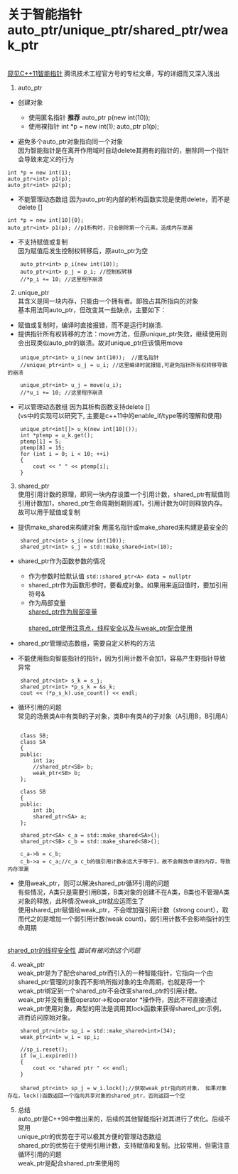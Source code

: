 # 关于智能指针 auto_ptr/unique_ptr/shared_ptr/weak_ptr
<br>[窥见C++11智能指针](https://cloud.tencent.com/developer/article/1486285)  腾讯技术工程官方号的专栏文章，写的详细而又深入浅出

1. auto_ptr
- 创建对象
  + 使用匿名指针  **推荐**
  auto_ptr<int> p(new int(10));
  + 使用裸指针
  int *p = new int(1);
  auto_ptr<int> p1(p);

- 避免多个auto_ptr对象指向同一个对象
<br>因为智能指针是在离开作用域时自动delete其拥有的指针的，删除同一个指针会导致未定义的行为
```
int *p = new int(1);
auto_ptr<int> p1(p);
auto_ptr<int> p2(p); 
```
- 不能管理动态数组  因为auto_ptr的内部的析构函数实现是使用delete，而不是delete []
```
int *p = new int[10]{0};
auto_ptr<int> p1(p); //p1析构时，只会删除第一个元素，造成内存泄漏
```
- 不支持赋值或复制
<br>因为赋值后发生控制权转移后，原auto_ptr为空
```
	auto_ptr<int> p_i(new int(10));
	auto_ptr<int> p_j = p_i; //控制权转移
	//*p_i += 10; //这里程序崩溃
```

2. unique_ptr
<br>其含义是同一块内存，只能由一个拥有者。即独占其所指向的对象
<br>基本用法同auto_ptr，但改变其一些缺点，主要如下：

- 赋值或复制时，编译时直接报错，而不是运行时崩溃.
- 提供指针所有权转移的方法：move方法，但原unique_ptr失效，继续使用则会出现类似auto_ptr的崩溃。故对unique_ptr应该慎用move
```
	unique_ptr<int> u_i(new int(10));  //匿名指针
	//unique_ptr<int> u_j = u_i; //这里编译时就报错,可避免指针所有权转移导致的崩溃
	
	unique_ptr<int> u_j = move(u_i);
	//*u_i += 10; //这里程序崩溃
```
- 可以管理动态数组 因为其析构函数支持delete [] 
<br>(vs中的实现可以研究下, 主要是c++11中的enable_if/type等的理解和使用)
```
	unique_ptr<int[]> u_k(new int[10]());
	int *ptemp = u_k.get();
	ptemp[1] = 5;
	ptemp[8] = 15;
	for (int i = 0; i < 10; ++i)
	{
		cout << " " << ptemp[i];
	}
```

3. shared_ptr
<br>使用引用计数的原理，即同一块内存设置一个引用计数，shared_ptr有赋值则引用计数加1，shared_ptr生命周期到期则减1，引用计数为0时则释放内存。故可以用于赋值或复制
- 提供make_shared来构建对象 用匿名指针或make_shared来构建是最安全的
```
    shared_ptr<int> s_i(new int(10));
	shared_ptr<int> s_j = std::make_shared<int>(10);
```

- shared_ptr作为函数参数的情况
  + 作为参数时给默认值  ```std::shared_ptr<A> data = nullptr```
  + shared_ptr作为函数形参时，要看成对象。如果用来返回值时，要加引用符号&
  + 作为局部变量 
  <br>[shared_ptr作为局部变量](https://www.cnblogs.com/kilen/p/7128600.html)  
  <br>[shared_ptr使用注意点，线程安全以及与weak_ptr配合使用](https://blog.csdn.net/man_sion/article/details/77196766)

- shared_ptr管理动态数组，需要自定义析构的方法
	
- 不能使用指向智能指针的指针，因为引用计数不会加1，容易产生野指针导致异常
```
	shared_ptr<int> s_k = s_j;
	shared_ptr<int> *p_s_k = &s_k;
	cout << (*p_s_k).use_count() << endl;
```

- 循环引用的问题
<br>常见的场景类A中有类B的子对象，类B中有类A的子对象（A引用B，B引用A）
```
    
	class SB;
    class SA
    {
    public:
    	int ia;
    	//shared_ptr<SB> b;
    	weak_ptr<SB> b;
    };
    
    class SB
    {
    public:
    	int ib;
    	shared_ptr<SA> a;
    }; 
	 
	shared_ptr<SA> c_a = std::make_shared<SA>();
	shared_ptr<SB> c_b = std::make_shared<SB>();

	c_a->b = c_b;
	c_b->a = c_a;//c_a c_b的强引用计数永远大于等于1，故不会释放申请的内存，导致内存泄漏
```
- 使用weak_ptr，则可以解决shared_ptr循环引用的问题
    <br>有些情况，A类只是需要引用B类，B类对象的创建不在A类，B类也不管理A类对象的释放，此种情况weak_ptr就应运而生了
	<br>使用shared_ptr赋值给weak_ptr，不会增加强引用计数（strong count），取而代之的是增加一个弱引用计数(weak count)，弱引用计数不会影响指针的生命周期

<br>[shared_ptr的线程安全性](https://www.cnblogs.com/gqtcgq/p/7492772.html)   *面试有被问到这个问题*

4. weak_ptr
<br>weak_ptr是为了配合shared_ptr而引入的一种智能指针，它指向一个由shared_ptr管理的对象而不影响所指对象的生命周期，也就是将一个weak_ptr绑定到一个shared_ptr不会改变shared_ptr的引用计数。
<br>weak_ptr并没有重载operator->和operator *操作符，因此不可直接通过weak_ptr使用对象，典型的用法是调用其lock函数来获得shared_ptr示例，进而访问原始对象。
```
	shared_ptr<int> sp_i = std::make_shared<int>(34);
	weak_ptr<int> w_i = sp_i;

	//sp_i.reset();
	if (w_i.expired())
	{
		cout << "shared ptr " << endl;
	}

	shared_ptr<int> sp_j = w_i.lock();//获取weak_ptr指向的对象， 如果对象存在，lock()函数返回一个指向共享对象的shared_ptr，否则返回一个空
```

5. 总结
<br>auto_ptr是C++98中推出来的，后续的其他智能指针对其进行了优化。后续不常用
<br>unique_ptr的优势在于可以极其方便的管理动态数组
<br>shared_ptr的优势在于使用引用计数，支持赋值和复制。比较常用，但需注意循环引用的问题
<br>weak_ptr是配合shared_ptr来使用的
